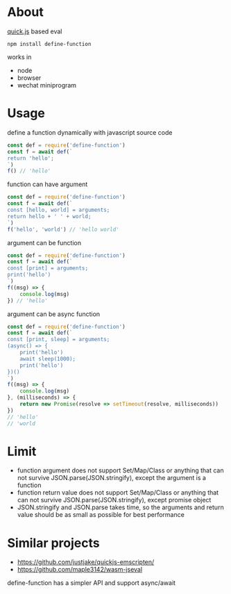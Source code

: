 # About

[quick.js](https://bellard.org/quickjs/) based eval

```
npm install define-function
```

works in

* node
* browser
* wechat miniprogram

# Usage

define a function dynamically with javascript source code

```js
const def = require('define-function')
const f = await def(`
return 'hello';
`)
f() // 'hello'
```

function can have argument

```js
const def = require('define-function')
const f = await def(`
const [hello, world] = arguments;
return hello + ' ' + world;
`)
f('hello', 'world') // 'hello world'
```

argument can be function

```js
const def = require('define-function')
const f = await def(`
const [print] = arguments;
print('hello')
`)
f((msg) => {
    console.log(msg)
}) // 'hello'
```

argument can be async function

```js
const def = require('define-function')
const f = await def(`
const [print, sleep] = arguments;
(async() => {
    print('hello')
    await sleep(1000);
    print('hello')
})()
`)
f((msg) => {
    console.log(msg)
}, (milliseconds) => {
    return new Promise(resolve => setTimeout(resolve, milliseconds))
}) 
// 'hello' 
// 'world
```

# Limit

* function argument does not support Set/Map/Class or anything that can not survive JSON.parse(JSON.stringify), except the argument is a function
* function return value does not support Set/Map/Class or anything that can not survive JSON.parse(JSON.stringify), except promise object
* JSON.stringify and JSON.parse takes time, so the arguments and return value should be as small as possible for best performance

# Similar projects

* https://github.com/justjake/quickjs-emscripten/
* https://github.com/maple3142/wasm-jseval

define-function has a simpler API and support async/await